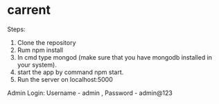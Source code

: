 # carrent

Steps:
1. Clone the repository
2. Rum npm install
3. In cmd type mongod (make sure that you have mongodb installed in your system).
4. start the app by command npm start.
5. Run the server on localhost:5000

Admin Login:
Username - admin , 
Password - admin@123
